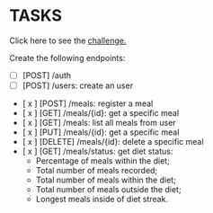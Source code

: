 # TASKS

Click here to see the [challenge.](https://efficient-sloth-d85.notion.site/Desafio-02-be7cdb37aaf74ba898bc6336427fa410)

Create the following endpoints:

- [ ] [POST] /auth
- [ ] [POST] /users: create an user
- [ x ] [POST] /meals: register a meal
- [ x ] [GET] /meals/{id}: get a specific meal
- [ x ] [GET] /meals: list all meals from user
- [ x ] [PUT] /meals/{id}: get a specific meal
- [ x ] [DELETE] /meals/{id}: delete a specific meal
- [ x ] [GET] /meals/status: get diet status:
  - Percentage of meals within the diet;
  - Total number of meals recorded;
  - Total number of meals within the diet;
  - Total number of meals outside the diet;
  - Longest meals inside of diet streak.
